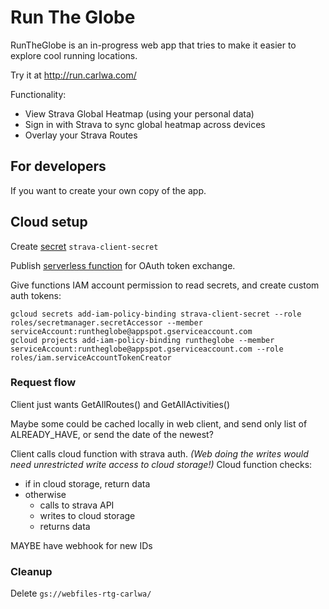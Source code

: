# Run The Globe

RunTheGlobe is an in-progress web app that tries to make it easier to explore cool running locations.

Try it at http://run.carlwa.com/

Functionality:

* View Strava Global Heatmap (using your personal data)
* Sign in with Strava to sync global heatmap across devices
* Overlay your Strava Routes 

## For developers

If you want to create your own copy of the app.

## Cloud setup

Create [secret](https://dev.to/googlecloud/using-secrets-in-google-cloud-functions-5aem) `strava-client-secret` 

Publish [serverless function](functions/) for OAuth token exchange.

Give functions IAM account permission to read secrets, and create custom auth tokens:

    gcloud secrets add-iam-policy-binding strava-client-secret --role roles/secretmanager.secretAccessor --member serviceAccount:runtheglobe@appspot.gserviceaccount.com
    gcloud projects add-iam-policy-binding runtheglobe --member serviceAccount:runtheglobe@appspot.gserviceaccount.com --role roles/iam.serviceAccountTokenCreator

### Request flow

Client just wants GetAllRoutes() and GetAllActivities()

Maybe some could be cached locally in web client, and send only list of
ALREADY_HAVE, or send the date of the newest?

Client calls cloud function with strava auth. *(Web doing the writes would need unrestricted write access to cloud storage!)* Cloud function checks:
* if in cloud storage, return data
* otherwise
  * calls to strava API
  * writes to cloud storage
  * returns data

MAYBE have webhook for new IDs

### Cleanup

Delete `gs://webfiles-rtg-carlwa/`
